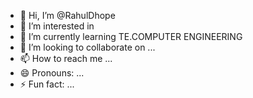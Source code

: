 - 👋 Hi, I’m @RahulDhope
- 👀 I’m interested in 
- 🌱 I’m currently learning TE.COMPUTER ENGINEERING
- 💞️ I’m looking to collaborate on ...
- 📫 How to reach me ...
- 😄 Pronouns: ...
- ⚡ Fun fact: ...

<!---
RahulDhope/RahulDhope is a ✨ special ✨ repository because its `README.md` (this file) appears on your GitHub profile.
You can click the Preview link to take a look at your changes.
--->
